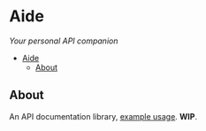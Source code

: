 # Aide
_Your personal API companion_

- [Aide](#aide)
  - [About](#about)

## About

An API documentation library, [example usage](aide/examples/actix.rs). **WIP**.
